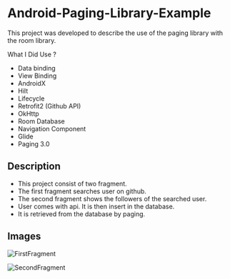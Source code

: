# Android-Paging-Library-Example

This project was developed to describe the use of the paging library with the room library.

What I Did Use ? 

- Data binding
- View Binding
- AndroidX
- Hilt
- Lifecycle
- Retrofit2 (Github API)
- OkHttp
- Room Database
- Navigation Component
- Glide
- Paging 3.0


## Description 

- This project consist of two fragment. 
- The first fragment searches user on github. 
- The second fragment shows the followers of the searched user.
- User comes with api. It is then insert in the database.
- It is retrieved from the database by paging.

## Images

![FirstFragment](https://user-images.githubusercontent.com/79871380/131877443-ad0db783-ebc8-435e-a78a-07fb0387270e.png)

![SecondFragment](https://user-images.githubusercontent.com/79871380/131877427-00136536-1930-4e6f-acdb-ed99b9b3f98d.png)
